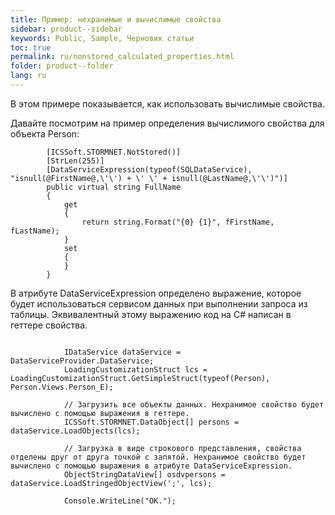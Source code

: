 ```yaml
---
title: Пример: нехранимые и вычислимые свойства
sidebar: product--sidebar
keywords: Public, Sample, Черновик статьи
toc: true
permalink: ru/nonstored_calculated_properties.html
folder: product--folder
lang: ru
---
```


В этом примере показывается, как использовать вычислимые свойства.

Давайте посмотрим на пример определения вычислимого свойства для объекта Person:
```
        [ICSSoft.STORMNET.NotStored()]
        [StrLen(255)]
        [DataServiceExpression(typeof(SQLDataService), "isnull(@FirstName@,\'\') + \' \' + isnull(@LastName@,\'\')")]
        public virtual string FullName
        {
            get
            {
                return string.Format("{0} {1}", fFirstName, fLastName);
            }
            set
            {
            }
        }
```

В атрибуте DataServiceExpression определено выражение, которое будет использоваться сервисом данных при выполнении запроса из таблицы.
Эквивалентный этому выражению код на C# написан в геттере свойства.

```

            IDataService dataService = DataServiceProvider.DataService;
            LoadingCustomizationStruct lcs = LoadingCustomizationStruct.GetSimpleStruct(typeof(Person), Person.Views.Person_E);

            // Загрузить все объекты данных. Нехранимое свойство будет вычислено с помощью выражения в геттере.
            ICSSoft.STORMNET.DataObject[] persons = dataService.LoadObjects(lcs);

            // Загрузка в виде строкового представления, свойства отделены друг от друга точкой с запятой. Нехранимое свойство будет вычислено с помощью выражения в атрибуте DataServiceExpression.
            ObjectStringDataView[] osdvpersons = dataService.LoadStringedObjectView(';', lcs);

            Console.WriteLine("OK.");
```